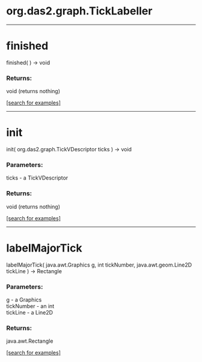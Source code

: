 # org.das2.graph.TickLabeller
***
<a name="finished"></a>
# finished
finished(  ) &rarr; void



### Returns:
void (returns nothing)


<a href="https://github.com/autoplot/dev/search?q=finished&unscoped_q=finished">[search for examples]</a>

***
<a name="init"></a>
# init
init( org.das2.graph.TickVDescriptor ticks ) &rarr; void



### Parameters:
ticks - a TickVDescriptor

### Returns:
void (returns nothing)


<a href="https://github.com/autoplot/dev/search?q=init&unscoped_q=init">[search for examples]</a>

***
<a name="labelMajorTick"></a>
# labelMajorTick
labelMajorTick( java.awt.Graphics g, int tickNumber, java.awt.geom.Line2D tickLine ) &rarr; Rectangle



### Parameters:
g - a Graphics
<br>tickNumber - an int
<br>tickLine - a Line2D

### Returns:
java.awt.Rectangle


<a href="https://github.com/autoplot/dev/search?q=labelMajorTick&unscoped_q=labelMajorTick">[search for examples]</a>

